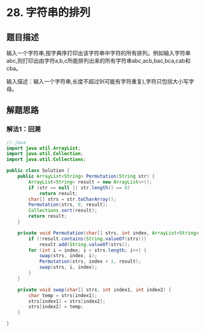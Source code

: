 # 28. 字符串的排列

## 题目描述

输入一个字符串,按字典序打印出该字符串中字符的所有排列。例如输入字符串abc,则打印出由字符a,b,c所能排列出来的所有字符串abc,acb,bac,bca,cab和cba。

输入描述：输入一个字符串,长度不超过9(可能有字符重复),字符只包括大小写字母。

## 解题思路

### 解法1：回溯


```java
//.java
import java.util.ArrayList;
import java.util.Collection;
import java.util.Collections;

public class Solution {
    public ArrayList<String> Permutation(String str) {
        ArrayList<String> result = new ArrayList<>();
        if (str == null || str.length() == 0)
            return result;
        char[] strs = str.toCharArray();
        Permutation(strs, 0, result);
        Collections.sort(result);
        return result;
    }

    private void Permutation(char[] strs, int index, ArrayList<String> result) {
        if (!result.contains(String.valueOf(strs)))
            result.add(String.valueOf(strs));
        for (int i = index; i < strs.length; i++) {
            swap(strs, index, i);
            Permutation(strs, index + 1, result);
            swap(strs, i, index);
        }
    }

    private void swap(char[] strs, int index1, int index2) {
        char temp = strs[index1];
        strs[index1] = strs[index2];
        strs[index2] = temp;
    }

}
```